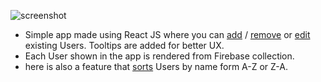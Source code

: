 ![screenshot](http://i.imgur.com/58aYygr.png)

- Simple app made using React JS where you can [add](http://i.imgur.com/7WfCWZ6.png) / [remove](http://i.imgur.com/GwYjSsA.png) or [edit](http://i.imgur.com/8bLyiIM.png) existing Users. Tooltips are added for better UX.
- Each User shown in the app is rendered from Firebase collection.
- here is also a feature that [sorts](http://i.imgur.com/IBah4zD.png) Users by name form A-Z or Z-A.


